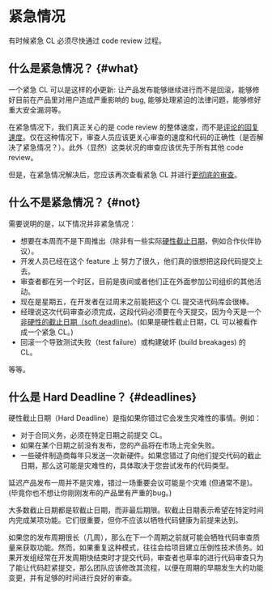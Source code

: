 # 紧急情况

有时候紧急 CL 必须尽快通过 code review 过程。

## 什么是紧急情况？ {#what}

一个紧急 CL 可以是这样的**小**更新: 让产品发布能够继续进行而不是回滚，能够修好目前在产品里对用户造成严重影响的 bug, 能够处理紧迫的法律问题，能够修好重大安全漏洞等。


在紧急情况下，我们真正关心的是 code review 的整体速度，而不是[评论的回复速度](reviewer/speed.md)。仅在这种情况下，审查人员应该更关心审查的速度和代码的正确性（是否解决了紧急情况？）。此外（显然）这类状况的审查应该优先于所有其他 code review。

但是，在紧急情况解决后，您应该再次查看紧急 CL 并进行[更彻底的审查](reviewer/looking-for.md)。

## 什么不是紧急情况？ {#not}

需要说明的是，以下情况并非紧急情况：

 - 想要在本周而不是下周推出（除非有一些实际[硬性截止日期](#deadlines)，例如合作伙伴协议）。
 - 开发人员已经在这个 feature 上 努力了很久，他们真的很想把这段代码提交上去。
 - 审查者都在另一个时区，目前是夜间或者他们正在外面参加公司组织的其他活动。
 - 现在是星期五，在开发者在过周末之前能把这个 CL 提交进代码库会很棒。
 - 经理说这次代码审查必须完成，这段代码必须要在今天提交，因为今天是一个[非硬性的截止日期（soft deadline)](#deadlines)。(如果是硬性截止日期，CL 可以被看作成一个紧急 CL。)
 - 回滚一个导致测试失败（test failure）或构建破坏 (build breakages) 的 CL。

等等。

## 什么是 Hard Deadline？ {#deadlines}

硬性截止日期（Hard Deadline）是指如果你错过它会发生灾难性的事情。例如：

 - 对于合同义务，必须在特定日期之前提交 CL。
 - 如果在某个日期之前没有发布，您的产品将在市场上完全失败。
 - 一些硬件制造商每年只发送一次新硬件。如果您错过了向他们提交代码的截止日期，那么这可能是灾难性的，具体取决于您尝试发布的代码类型。

延迟产品发布一周并不是灾难，错过一场重要会议可能是个灾难 (但通常不是)。(毕竟你也不想让你刚刚发布的产品里有严重的bug。)

大多数截止日期都是软截止日期，而非最后期限。软截止日期表示希望在特定时间内完成某项功能。它们很重要，但你不应该以牺牲代码健康为前提来达到。

如果您的发布周期很长（几周），那么在下一个周期之前就可能会牺牲代码审查质量来获取功能。然而，如果重复这种模式，往往会给项目建立压倒性技术债务。如果开发组经常在开发周期快结束时才提交代码，审查者也草率的进行代码审查只为了能让代码赶紧提交，那么团队应该修改其流程，以便在周期的早期发生大的功能变更，并有足够的时间进行良好的审查。
